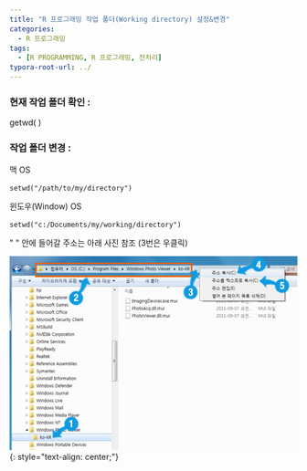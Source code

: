 ```yaml
---
title: "R 프로그래밍 작업 폴더(Working directory) 설정&변경"
categories:
  - R 프로그래밍
tags:
  - [R PROGRAMMING, R 프로그래밍, 전처리]
typora-root-url: ../
---
```


### 현재 작업 폴더 확인 :

getwd( )



### 작업 폴더 변경 :

맥 OS 

```
setwd("/path/to/my/directory")
```



윈도우(Window) OS 

```
setwd("c:/Documents/my/working/directory")
```



" " 안에 들어갈 주소는 아래  사진 참조 (3번은 우클릭)


![캡처](/assets/images/2023-08-01-r_data_preprocessing_workingdirectory/캡처-1690878519644-4.PNG)
{: style="text-align: center;"}

